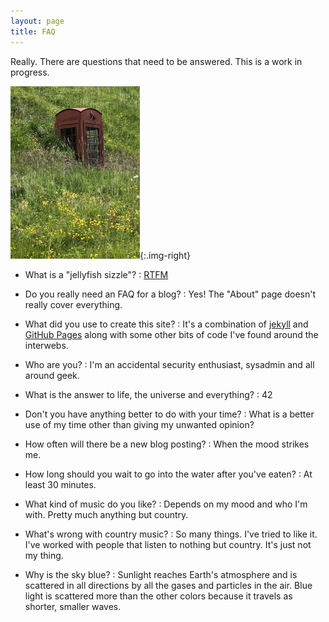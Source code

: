 ```yaml
---
layout: page
title: FAQ
---
```


Really.  There are questions that need to be answered.  This is a work in
progress.

![](/assets/img/phonebooth.jpg){:.img-right}

* What is a "jellyfish sizzle"?
: [RTFM](/index.md)

* Do you really need an FAQ for a blog?
: Yes!  The "About" page doesn't really cover everything.

* What did you use to create this site?
: It's a combination of [jekyll](https://jekyllrb.com/) and [GitHub Pages](https://guides.github.com/features/pages/) along with some other bits of code I've found around the interwebs.

* Who are you?
: I'm an accidental security enthusiast, sysadmin and all around geek.

* What is the answer to life, the universe and everything?
: 42

* Don't you have anything better to do with your time?
: What is a better use of my time other than giving my unwanted opinion?

* How often will there be a new blog posting?
: When the mood strikes me.

* How long should you wait to go into the water after you've eaten?
: At least 30 minutes.

* What kind of music do you like?
: Depends on my mood and who I'm with.  Pretty much anything but country.

* What's wrong with country music?
: So many things.  I've tried to like it.  I've worked with people that
listen to nothing but country.  It's just not my thing.

* Why is the sky blue?
: Sunlight reaches Earth's atmosphere and is scattered in all directions
by all the gases and particles in the air. Blue light is scattered more
than the other colors because it travels as shorter, smaller waves.
